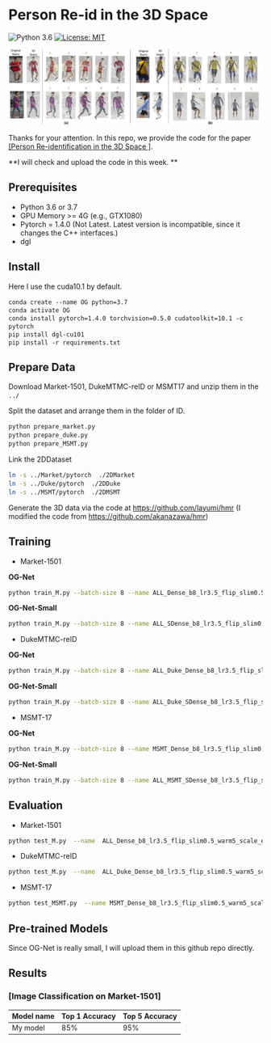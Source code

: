 # Person Re-id in the 3D Space

![Python 3.6](https://img.shields.io/badge/python-3.6-green.svg)
[![License: MIT](https://img.shields.io/badge/License-MIT-green.svg)](https://opensource.org/licenses/MIT)

![](https://github.com/layumi/person-reid-3d/blob/master/imgs/demo-1.jpg)

Thanks for your attention. In this repo, we provide the code for the paper [[Person Re-identification in the 3D Space ]](https://arxiv.org/abs/2006.04569).

**I will check and upload the code in this week. **

## Prerequisites
- Python 3.6 or 3.7
- GPU Memory >= 4G (e.g., GTX1080)
- Pytorch = 1.4.0 (Not Latest. Latest version is incompatible, since it changes the C++ interfaces.)
- dgl 

## Install 
Here I use the cuda10.1 by default.
```setup
conda create --name OG python=3.7
conda activate OG
conda install pytorch=1.4.0 torchvision=0.5.0 cudatoolkit=10.1 -c pytorch
pip install dgl-cu101
pip install -r requirements.txt
```

## Prepare Data 
Download Market-1501, DukeMTMC-reID or MSMT17 and unzip them in the `../`

Split the dataset and arrange them in the folder of ID.
```bash 
python prepare_market.py
python prepare_duke.py
python prepare_MSMT.py
```

Link the 2DDataset 
```bash 
ln -s ../Market/pytorch  ./2DMarket
ln -s ../Duke/pytorch  ./2DDuke
ln -s ../MSMT/pytorch  ./2DMSMT
```

Generate the 3D data via the code at https://github.com/layumi/hmr 
(I modified the code from https://github.com/akanazawa/hmr)

## Training 
- Market-1501

**OG-Net**
```bash
python train_M.py --batch-size 8 --name ALL_Dense_b8_lr3.5_flip_slim0.5_warm5_scale_e0_d7+bg_adam_init768_clusterXYZRGB --slim 0.5 --flip --scale  --lrRate 3.5e-4 --gpu_ids 0 --warm_epoch 5  --erase 0  --droprate 0.7   --use_dense  --bg   --adam  --init 768  --cluster xyzrgb  --train_all
```
**OG-Net-Small**
```bash
python train_M.py --batch-size 8 --name ALL_SDense_b8_lr3.5_flip_slim0.5_warm5_scale_e0_d7+bg_adam_init768_clusterXYZRGB --slim 0.5 --flip --scale  --lrRate 3.5e-4 --gpu_ids 0 --warm_epoch 5  --erase 0  --droprate 0.7   --use_dense  --bg   --adam  --init 768  --cluster xyzrgb  --train_all     --feature_dims 48,96,192,384
```

- DukeMTMC-reID

**OG-Net**
```bash
python train_M.py --batch-size 8 --name ALL_Duke_Dense_b8_lr3.5_flip_slim0.5_warm5_scale_e0_d7+bg_adam_init768_clusterXYZRGB --slim 0.5 --flip --scale  --lrRate 3.5e-4 --gpu_ids 0 --warm_epoch 5  --erase 0  --droprate 0.7   --use_dense  --bg   --adam  --init 768  --cluster xyzrgb  --dataset-path 2DDuke  --train_all
```
**OG-Net-Small**
```bash
python train_M.py --batch-size 8 --name ALL_Duke_SDense_b8_lr3.5_flip_slim0.5_warm5_scale_e0_d7+bg_adam_init768_clusterXYZRGB --slim 0.5 --flip --scale  --lrRate 3.5e-4 --gpu_ids 0 --warm_epoch 5  --erase 0  --droprate 0.7   --use_dense  --bg   --adam  --init 768  --cluster xyzrgb  --train_all    --feature_dims 48,96,192,384 --dataset-path 2DDuke
```

- MSMT-17

**OG-Net**
```bash
python train_M.py --batch-size 8 --name MSMT_Dense_b8_lr3.5_flip_slim0.5_warm5_scale_e0_d7+bg_adam_init768_clusterXYZRGB --slim 0.5 --flip --scale  --lrRate 3.5e-4 --gpu_ids 0 --warm_epoch 5  --erase 0  --droprate 0.7   --use_dense  --bg   --adam  --init 768  --cluster xyzrgb  --dataset-path 2DMSMT
```
**OG-Net-Small**
```bash
python train_M.py --batch-size 8 --name ALL_MSMT_SDense_b8_lr3.5_flip_slim0.5_warm5_scale_e0_d5+bg_adam_init768_clusterXYZRGB --slim 0.5 --flip --scale  --lrRate 3.5e-4 --gpu_ids 0 --warm_epoch 5  --erase 0  --droprate 0.5   --use_dense  --bg   --adam  --init 768  --cluster xyzrgb  --dataset-path 2DMSMT  --train_all  --feature_dims 48,96,192,384
```

## Evaluation
- Market-1501
```bash 
python test_M.py  --name  ALL_Dense_b8_lr3.5_flip_slim0.5_warm5_scale_e0_d7+bg_adam_init768_clusterXYZRGB
```

- DukeMTMC-reID
```bash 
python test_M.py  --name  ALL_Duke_Dense_b8_lr3.5_flip_slim0.5_warm5_scale_e0_d7+bg_adam_init768_clusterXYZRGB  --data 2DDuke
```

- MSMT-17
```bash 
python test_MSMT.py  --name MSMT_Dense_b8_lr3.5_flip_slim0.5_warm5_scale_e0_d7+bg_adam_init768_clusterXYZRGB
```

## Pre-trained Models
Since OG-Net is really small, I will upload them in this github repo directly. 

## Results
### [Image Classification on Market-1501]
| Model name         | Top 1 Accuracy  | Top 5 Accuracy |
| ------------------ |---------------- | -------------- |
| My model   |     85%         |      95%       |


